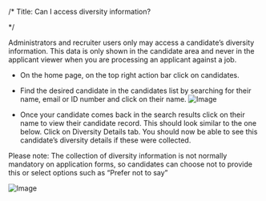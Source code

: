 /*
Title: Can I access diversity information?

*/
  
​Administrators and recruiter users only may access a candidate’s diversity information. This data is only shown in the candidate area and never in the applicant viewer when you are processing an applicant against a job.  
  

- On the home page, on the top right action bar click on candidates.
- Find the desired candidate in the candidates list by searching for their name, email or ID number and click on their name.
![Image](https://s3.amazonaws.com/tw-desk/i/122167/attachment-inline/98318.20150430145755284.98318.201504301457552844RT6f)  
  

- Once your candidate comes back in the search results click on their name to view their candidate record. This should look similar to the one below. Click on Diversity Details tab. You should now be able to see this candidate’s diversity details if these were collected.
  
Please note: The collection of diversity information is not normally mandatory on application forms, so candidates can choose not to provide this or select options such as “Prefer not to say”  
  
![Image](https://s3.amazonaws.com/tw-desk/i/122167/attachment-inline/98318.20150430145843246.98318.20150430145843246GruQz)